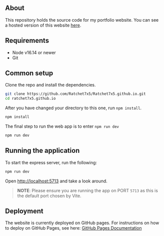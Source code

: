 ## About

This repository holds the source code for my portfolio website. You can see a hosted version of this website <a href="https://tarunr.com" target="_blank">here</a>.

## Requirements

- Node v16.14 or newer
- Git

## Common setup

Clone the repo and install the dependencies.

```bash
git clone https://github.com/Ratchet7x5/Ratchet7x5.github.io.git
cd ratchet7x5.github.io
```

After you have changed your directory to this one, run `npm install`.

```bash
npm install
```

The final step to run the web app is to enter `npm run dev`

```bash
npm run dev
```

## Running the application

To start the express server, run the following:

```bash
npm run dev
```

Open [http://localhost:5713](http://localhost:5713) and take a look around.

> **NOTE**: Please ensure you are running the app on PORT `5713` as this is the default port chosen by Vite.

## Deployment

The website is currently deployed on GitHub pages. For instructions on how to deploy on GitHub Pages, see here: [GitHub Pages Documentation](https://docs.github.com/en/pages)
